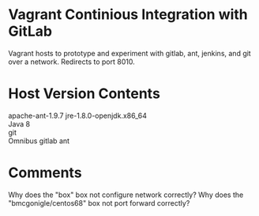# Vagrant Continious Integration with GitLab
Vagrant hosts to prototype and experiment with gitlab, ant, jenkins, and git over a network. 
Redirects to port 8010.

Host Version Contents
========
apache-ant-1.9.7
jre-1.8.0-openjdk.x86_64  
Java 8  
git  
Omnibus gitlab
ant

Comments
========
Why does the "box" box not configure network correctly?
Why does the "bmcgonigle/centos68" box not port forward correctly? 
